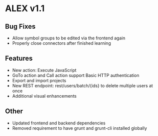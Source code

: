 # ALEX v1.1

## Bug Fixes

* Allow symbol groups to be edited via the frontend again
* Properly close connectors after finished learning

## Features

* New action: Execute JavaScript
* GoTo action and Call action support Basic HTTP authentication
* Export and import projects
* New REST endpoint: rest/users/batch/{ids} to delete multiple users at once
* Additional visual enhancements

## Other

* Updated frontend and backend dependencies
* Removed requirement to have grunt and grunt-cli installed globally